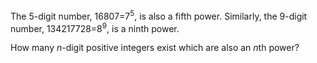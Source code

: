
<p>The 5-digit number, 16807=7<sup>5</sup>, is also a fifth power. Similarly, the 9-digit number, 134217728=8<sup>9</sup>, is a ninth power.</p>
<p>How many <i>n</i>-digit positive integers exist which are also an <i>n</i>th power?</p>

